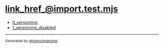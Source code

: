# [link_href_@import.test.mjs](../link_href_@import.test.mjs)


- [0_versioning](0_versioning/0_versioning.md)
- [1_versioning_disabled](1_versioning_disabled/1_versioning_disabled.md)

---

<sub>
  Generated by <a href="https://github.com/jsenv/core/tree/main/packages/tooling/snapshot">@jsenv/snapshot</a>
</sub>
